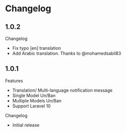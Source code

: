 # Changelog

## 1.0.2

Changelog

- Fix typo [en] translation
- Add Arabic translation. Thanks to @mohamedsabil83

## 1.0.1

Features

- Translation/ Multi-language notification message
- Single Model Un/Ban
- Multiple Models Un/Ban
- Support Laravel 10

Changelog

- Initial release
